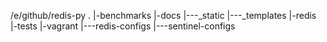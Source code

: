 
/e/github/redis-py
   .
   |-benchmarks
   |-docs
   |---_static
   |---_templates
   |-redis
   |-tests
   |-vagrant
   |---redis-configs
   |---sentinel-configs

